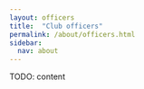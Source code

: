 ```yaml
---
layout: officers
title:  "Club officers"
permalink: /about/officers.html
sidebar:
  nav: about
---
```


TODO: content